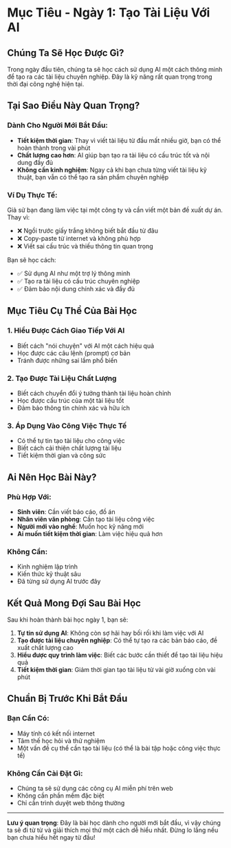 # Mục Tiêu - Ngày 1: Tạo Tài Liệu Với AI

## Chúng Ta Sẽ Học Được Gì?

Trong ngày đầu tiên, chúng ta sẽ học cách sử dụng AI một cách thông minh để tạo ra các tài liệu chuyên nghiệp. Đây là kỹ năng rất quan trọng trong thời đại công nghệ hiện tại.

## Tại Sao Điều Này Quan Trọng?

### Dành Cho Người Mới Bắt Đầu:
- **Tiết kiệm thời gian**: Thay vì viết tài liệu từ đầu mất nhiều giờ, bạn có thể hoàn thành trong vài phút
- **Chất lượng cao hơn**: AI giúp bạn tạo ra tài liệu có cấu trúc tốt và nội dung đầy đủ
- **Không cần kinh nghiệm**: Ngay cả khi bạn chưa từng viết tài liệu kỹ thuật, bạn vẫn có thể tạo ra sản phẩm chuyên nghiệp

### Ví Dụ Thực Tế:
Giả sử bạn đang làm việc tại một công ty và cần viết một bản đề xuất dự án. Thay vì:
- ❌ Ngồi trước giấy trắng không biết bắt đầu từ đâu
- ❌ Copy-paste từ internet và không phù hợp
- ❌ Viết sai cấu trúc và thiếu thông tin quan trọng

Bạn sẽ học cách:
- ✅ Sử dụng AI như một trợ lý thông minh
- ✅ Tạo ra tài liệu có cấu trúc chuyên nghiệp
- ✅ Đảm bảo nội dung chính xác và đầy đủ

## Mục Tiêu Cụ Thể Của Bài Học

### 1. Hiểu Được Cách Giao Tiếp Với AI
- Biết cách "nói chuyện" với AI một cách hiệu quả
- Học được các câu lệnh (prompt) cơ bản
- Tránh được những sai lầm phổ biến

### 2. Tạo Được Tài Liệu Chất Lượng
- Biết cách chuyển đổi ý tưởng thành tài liệu hoàn chỉnh
- Học được cấu trúc của một tài liệu tốt
- Đảm bảo thông tin chính xác và hữu ích

### 3. Áp Dụng Vào Công Việc Thực Tế
- Có thể tự tin tạo tài liệu cho công việc
- Biết cách cải thiện chất lượng tài liệu
- Tiết kiệm thời gian và công sức

## Ai Nên Học Bài Này?

### Phù Hợp Với:
- **Sinh viên**: Cần viết báo cáo, đồ án
- **Nhân viên văn phòng**: Cần tạo tài liệu công việc
- **Người mới vào nghề**: Muốn học kỹ năng mới
- **Ai muốn tiết kiệm thời gian**: Làm việc hiệu quả hơn

### Không Cần:
- Kinh nghiệm lập trình
- Kiến thức kỹ thuật sâu
- Đã từng sử dụng AI trước đây

## Kết Quả Mong Đợi Sau Bài Học

Sau khi hoàn thành bài học ngày 1, bạn sẽ:

1. **Tự tin sử dụng AI**: Không còn sợ hãi hay bối rối khi làm việc với AI
2. **Tạo được tài liệu chuyên nghiệp**: Có thể tự tạo ra các bản báo cáo, đề xuất chất lượng cao
3. **Hiểu được quy trình làm việc**: Biết các bước cần thiết để tạo tài liệu hiệu quả
4. **Tiết kiệm thời gian**: Giảm thời gian tạo tài liệu từ vài giờ xuống còn vài phút

## Chuẩn Bị Trước Khi Bắt Đầu

### Bạn Cần Có:
- Máy tính có kết nối internet
- Tâm thế học hỏi và thử nghiệm
- Một vấn đề cụ thể cần tạo tài liệu (có thể là bài tập hoặc công việc thực tế)

### Không Cần Cài Đặt Gì:
- Chúng ta sẽ sử dụng các công cụ AI miễn phí trên web
- Không cần phần mềm đặc biệt
- Chỉ cần trình duyệt web thông thường

---

**Lưu ý quan trọng**: Đây là bài học dành cho người mới bắt đầu, vì vậy chúng ta sẽ đi từ từ và giải thích mọi thứ một cách dễ hiểu nhất. Đừng lo lắng nếu bạn chưa hiểu hết ngay từ đầu!
